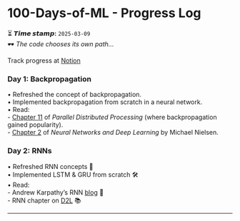 # 100-Days-of-ML - Progress Log
⏳ **𝙏𝙞𝙢𝙚 𝙨𝙩𝙖𝙢𝙥:** `2025-03-09`  
🕶️ *The code chooses its own path...*  

Track progress at [Notion](https://light-magnolia-fa3.notion.site/100DaysofML-1b0500643b73802a81bdfe1e9c40dd8b?pvs=74)

### **Day 1: Backpropagation**
• Refreshed the concept of backpropagation.  
• Implemented backpropagation from scratch in a neural network.  
• Read:  
    - <a href="https://stanford.edu/~jlmcc/papers/PDP/Volume%201/Chap8_PDP86.pdf" target="_blank">Chapter 11</a> of *Parallel Distributed Processing* (where backpropagation gained popularity).  
    - <a href="http://neuralnetworksanddeeplearning.com/chap2.html" taget="_blank">Chapter 2</a> of *Neural Networks and Deep Learning* by Michael Nielsen.  

### **Day 2: RNNs**  
• Refreshed RNN concepts 🔄  
• Implemented LSTM & GRU from scratch 🛠️  
• Read:  
      - Andrew Karpathy’s RNN [blog](http://karpathy.github.io/2015/05/21/rnn-effectiveness/) 📖  
      - RNN chapter on [D2L](https://d2l.ai/chapter_recurrent-neural-networks/index.html) 📚  

---  
